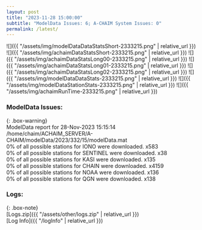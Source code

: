 ```yaml
---
layout: post
title: "2023-11-28 15:00:00"
subtitle: "ModelData Issues: 6; A-CHAIM System Issues: 0"
permalink: /latest/
---
```


![]({{ "/assets/img/modelDataDataStatsShort-2333215.png" | relative_url }})
![]({{ "/assets/img/achaimDataStatsShort-2333215.png" | relative_url }})
![]({{ "/assets/img/achaimDataStatsLong00-2333215.png" | relative_url }})
![]({{ "/assets/img/achaimDataStatsLong01-2333215.png" | relative_url }})
![]({{ "/assets/img/achaimDataStatsLong02-2333215.png" | relative_url }})
![]({{ "/assets/img/modelDataDataStats-2333215.png" | relative_url }})
![]({{ "/assets/img/modelDataStationStats-2333215.png" | relative_url }})
![]({{ "/assets/img/achaimRunTime-2333215.png" | relative_url }})


### ModelData Issues:  
  
{: .box-warning}  
 ModelData report for 28-Nov-2023 15:15:14   
 /home/chaim/ACHAIM_SERVER/A-CHAIM/modelData/2023/332/15/modelData.mat   
 0% of all possible stations for IONO were downloaded. x583   
 0% of all possible stations for SENTINEL were downloaded. x38   
 0% of all possible stations for KASI were downloaded. x135   
 0% of all possible stations for CHAIN were downloaded. x4159   
 0% of all possible stations for NOAA were downloaded. x136   
 0% of all possible stations for QGN were downloaded. x138   
  


### Logs:  
  
{: .box-note}  
[Logs.zip]({{ "/assets/other/logs.zip" | relative_url }})  
[Log Info]({{ "/logInfo" | relative_url }})  
